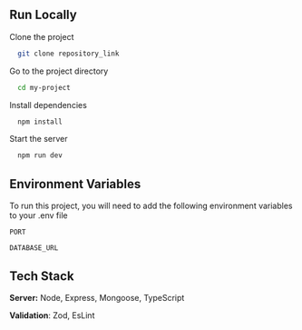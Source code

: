 ## Run Locally

Clone the project

```bash
  git clone repository_link
```

Go to the project directory

```bash
  cd my-project
```

Install dependencies

```bash
  npm install
```

Start the server

```bash
  npm run dev
```

## Environment Variables

To run this project, you will need to add the following environment variables to your .env file

`PORT`

`DATABASE_URL`

## Tech Stack

**Server:** Node, Express, Mongoose, TypeScript

**Validation**: Zod, EsLint
